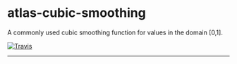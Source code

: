 # atlas-cubic-smoothing

A commonly used cubic smoothing function for values in the domain [0,1].

[![Travis](https://img.shields.io/travis/atlassubbed/atlas-cubic-smoothing.svg)](https://travis-ci.org/atlassubbed/atlas-cubic-smoothing)

---

